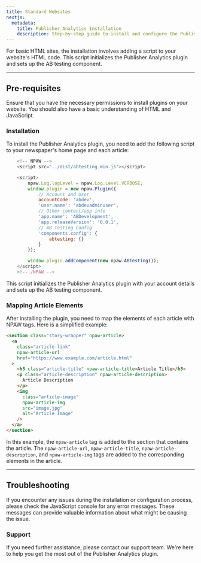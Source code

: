 ```yaml
---
title: Standard Websites
nextjs:
  metadata:
    title: Publisher Analytics Installation
    description: Step-by-step guide to install and configure the Publisher Analytics plugin.
---
```


For basic HTML sites, the installation involves adding a script to your website's HTML code. This script initializes the Publisher Analytics plugin and sets up the AB testing component.

---

## Pre-requisites

Ensure that you have the necessary permissions to install plugins on your website. You should also have a basic understanding of HTML and JavaScript.

### Installation

To install the Publisher Analytics plugin, you need to add the following script to your newspaper's home page and each article:

```js
    <!-- NPAW -->
    <script src="../dist/abtesting.min.js"></script>

    <script>
        npaw.Log.logLevel = npaw.Log.Level.VERBOSE;
        window.plugin = new npaw.Plugin({
            // Account and User
            accountCode: 'abdev',
            'user.name': 'abdevadminuser',
            // Other content/app info
            'app.name': 'ABDevelopment',
            'app.releaseVersion': '0.0.1',
            // AB Testing Config
            'components.config': {
                abtesting: {}
            }
        });

        window.plugin.addComponent(new npaw.ABTesting());
    </script>
    <!-- /NPAW -->
```

This script initializes the Publisher Analytics plugin with your account details and sets up the AB testing component.

### Mapping Article Elements

After installing the plugin, you need to map the elements of each article with NPAW tags. Here is a simplified example:

```html
<section class="story-wrapper" npaw-article>
  <a
    class="article-link"
    npaw-article-url
    href="https://www.example.com/article.html"
  >
    <h3 class="article-title" npaw-article-title>Article Title</h3>
    <p class="article-description" npaw-article-description>
      Article Description
    </p>
    <img
      class="article-image"
      npaw-article-img
      src="image.jpg"
      alt="Article Image"
    />
  </a>
</section>
```

In this example, the `npaw-article` tag is added to the section that contains the article. The `npaw-article-url`, `npaw-article-title`, `npaw-article-description`, and `npaw-article-img` tags are added to the corresponding elements in the article.

---

## Troubleshooting

If you encounter any issues during the installation or configuration process, please check the JavaScript console for any error messages. These messages can provide valuable information about what might be causing the issue.

### Support

If you need further assistance, please contact our support team. We're here to help you get the most out of the Publisher Analytics plugin.
